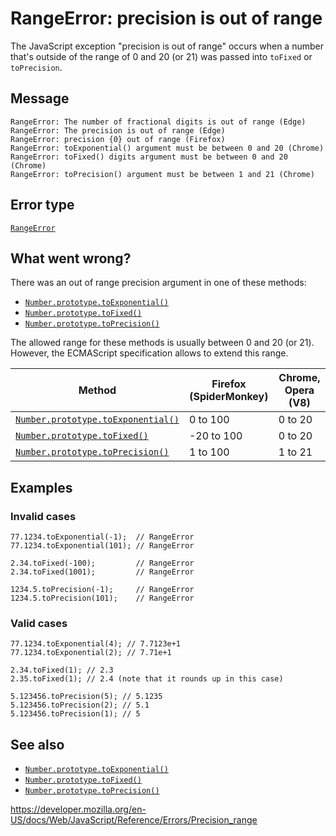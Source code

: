 # RangeError: precision is out of range

The JavaScript exception "precision is out of range" occurs when a number that's outside of the range of 0 and 20 (or 21) was passed into `toFixed` or `toPrecision`.

## Message

    RangeError: The number of fractional digits is out of range (Edge)
    RangeError: The precision is out of range (Edge)
    RangeError: precision {0} out of range (Firefox)
    RangeError: toExponential() argument must be between 0 and 20 (Chrome)
    RangeError: toFixed() digits argument must be between 0 and 20 (Chrome)
    RangeError: toPrecision() argument must be between 1 and 21 (Chrome)

## Error type

[`RangeError`](../global_objects/rangeerror)

## What went wrong?

There was an out of range precision argument in one of these methods:

-   [`Number.prototype.toExponential()`](../global_objects/number/toexponential)
-   [`Number.prototype.toFixed()`](../global_objects/number/tofixed)
-   [`Number.prototype.toPrecision()`](../global_objects/number/toprecision)

The allowed range for these methods is usually between 0 and 20 (or 21). However, the ECMAScript specification allows to extend this range.

<table><thead><tr class="header"><th>Method</th><th>Firefox (SpiderMonkey)</th><th>Chrome, Opera (V8)</th></tr></thead><tbody><tr class="odd"><td><a href="../global_objects/number/toexponential"><code>Number.prototype.toExponential()</code></a></td><td>0 to 100</td><td>0 to 20</td></tr><tr class="even"><td><a href="../global_objects/number/tofixed"><code>Number.prototype.toFixed()</code></a></td><td>-20 to 100</td><td>0 to 20</td></tr><tr class="odd"><td><a href="../global_objects/number/toprecision"><code>Number.prototype.toPrecision()</code></a></td><td>1 to 100</td><td>1 to 21</td></tr></tbody></table>

## Examples

### Invalid cases

    77.1234.toExponential(-1);  // RangeError
    77.1234.toExponential(101); // RangeError

    2.34.toFixed(-100);         // RangeError
    2.34.toFixed(1001);         // RangeError

    1234.5.toPrecision(-1);     // RangeError
    1234.5.toPrecision(101);    // RangeError

### Valid cases

    77.1234.toExponential(4); // 7.7123e+1
    77.1234.toExponential(2); // 7.71e+1

    2.34.toFixed(1); // 2.3
    2.35.toFixed(1); // 2.4 (note that it rounds up in this case)

    5.123456.toPrecision(5); // 5.1235
    5.123456.toPrecision(2); // 5.1
    5.123456.toPrecision(1); // 5

## See also

-   [`Number.prototype.toExponential()`](../global_objects/number/toexponential)
-   [`Number.prototype.toFixed()`](../global_objects/number/tofixed)
-   [`Number.prototype.toPrecision()`](../global_objects/number/toprecision)

<a href="https://developer.mozilla.org/en-US/docs/Web/JavaScript/Reference/Errors/Precision_range" class="_attribution-link">https://developer.mozilla.org/en-US/docs/Web/JavaScript/Reference/Errors/Precision_range</a>
